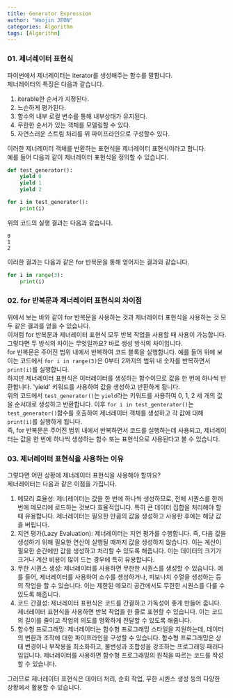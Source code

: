 ```yaml
---
title: Generator Expression
author: "Woojin JEON"
categories: Algorithm
tags: [Algorithm]
---
```


### 01. 제너레이터 표현식

파이썬에서 제너레이터는 iterator를 생성해주는 함수를 말합니다.  
제너레이터의 특징은 다음과 같습니다.

1. iterable한 순서가 지정된다.
2. 느슨하게 평가된다.
3. 함수의 내부 로컬 변수를 통해 내부상태가 유지된다.
4. 무한한 순서가 있는 객체를 모델링할 수 있다.
5. 자연스러운 스트림 처리를 위 파이프라인으로 구성할수 있다.

이러한 제너레이터 객체를 반환하는 표현식을 제너레이터 표현식이라고 합니다.  
예를 들어 다음과 같이 제너레이터 표현식을 정의할 수 있습니다.

```Python
def test_generator():
    yield 0
    yield 1
    yield 2

for i in test_generator():
    print(i)
```

위의 코드의 실행 결과는 다음과 같습니다.  

```shell
0
1
2
```

이러한 결과는 다음과 같은 for 반복문을 통해 얻어지는 결과와 같습니다.  

```Python
for i in range(3):
    print(i)
```

### 02. for 반복문과 제너레이터 표현식의 차이점

위에서 보는 바와 같이 for 반복문을 사용하는 것과 제너레이터 표현식을 사용하는 것 모두 같은 결과를 얻을 수 있습니다.  
이처럼 for 반복문과 제너레이터 표현식 모두 반복 작업을 사용할 때 사용이 가능합니다.  
그렇다면 두 방식의 차이는 무엇일까요? 바로 생성 방식의 차이입니다.  
for 반복문은 주어진 범위 내에서 반복하여 코드 블록을 실행합니다. 예를 들어 위에 보이는 코드에서 `for i in range(3)`은 0부터 2까지의 범위 내 숫자를 반복하면서 `print(i)`를 실행합니다.  
하지만 제너레이터 표현식은 이터레이터를 생성하는 함수이므로 값을 한 번에 하나씩 반환합니다. 'yield' 키워드를 사용하여 값을 생성하고 반환하게 됩니다.  
위의 코드에서 `test_generator()`는 `yield`라는 키워드를 사용하여 0, 1, 2 세 개의 값을 순서대로 생성하고 반환합니다. 이후 `for i in test_genterator()`는 `test_generator()`함수를 호출하여 제너레이터 객체를 생성하고 각 값에 대해 `print(i)`를 실행하게 됩니다.  
즉, for 반복문은 주어진 범위 내에서 반복하면서 코드를 실행하는데 사용되고, 제너레이터는 값을 한 번에 하나씩 생성하는 함수 또는 표현식으로 사용된다고 볼 수 있습니다.  

### 03. 제너레이터 표현식을 사용하는 이유

그렇다면 어떤 상황에 제너레이터 표현식을 사용해야 할까요?  
제너레이터는 다음과 같은 이점을 가집니다.  

1. 메모리 효율성: 제너레이터는 값을 한 번에 하나씩 생성하므로, 전체 시퀀스를 한꺼번에 메모리에 로드하는 것보다 효율적입니다. 특히 큰 데이터 집합을 처리해야 할 때 유용합니다. 제너레이터는 필요한 만큼의 값을 생성하고 사용한 후에는 해당 값을 버립니다.
2. 지연 평가(Lazy Evaluation): 제너레이터는 지연 평가를 수행합니다. 즉, 다음 값을 생성하기 위해 필요한 연산이 실행될 때까지 값을 생성하지 않습니다. 이는 계산이 필요한 순간에만 값을 생성하고 처리할 수 있도록 해줍니다. 이는 데이터의 크기가 크거나 계산 비용이 많이 드는 경우에 특히 유용합니다.
3. 무한 시퀀스 생성: 제너레이터를 사용하면 무한한 시퀀스를 생성할 수 있습니다. 예를 들어, 제너레이터를 사용하여 소수를 생성하거나, 피보나치 수열을 생성하는 등의 작업을 할 수 있습니다. 이는 제한된 메모리 공간에서도 무한한 시퀀스를 다룰 수 있도록 해줍니다.
4. 코드 간결성: 제너레이터 표현식은 코드를 간결하고 가독성이 좋게 만들어 줍니다. 제너레이터 표현식을 사용하면 반복 작업을 한 줄로 표현할 수 있습니다. 이는 코드의 길이를 줄이고 작업의 의도를 명확하게 전달할 수 있도록 해줍니다.
5. 함수형 프로그래밍: 제너레이터는 함수형 프로그래밍 스타일을 지원하는데, 데이터의 변환과 조작에 대한 파이프라인을 구성할 수 있습니다. 함수형 프로그래밍은 상태 변경이나 부작용을 최소화하고, 불변성과 조합성을 강조하는 프로그래밍 패러다임입니다. 제너레이터를 사용하면 함수형 프로그래밍의 원칙을 따르는 코드를 작성할 수 있습니다.

그러므로 제너레이터 표현식은 데이터 처리, 순회 작업, 무한 시퀸스 생성 등의 다양한 상황에서 활용할 수 있습니다.
